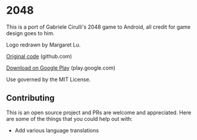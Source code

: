 2048
====

This is a port of Gabriele Cirulli's 2048 game to Android, all credit for game design goes to him.

Logo redrawn by Margaret Lu.

[Original code](https://github.com/gabrielecirulli/2048) (github.com)

[Download on Google Play](https://play.google.com/store/apps/details?id=com.tpcstld.twozerogame) (play.google.com)

Use governed by the MIT License.

## Contributing

This is an open source project and PRs are welcome and appreciated. Here are some of the things that you could help out with: 

* Add various language translations